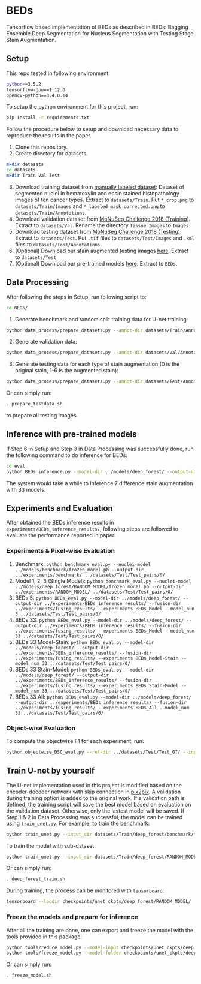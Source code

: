 # BEDs
Tensorflow based implementation of BEDs as described in BEDs: Bagging Ensemble Deep Segmentation for Nucleus Segmentation with Testing Stage Stain Augmentation.

## Setup
This repo tested in following environment:
```bash
python==3.5.2
tensorflow-gpu==1.12.0
opencv-python==3.4.0.14
```
To setup the python environment for this project, run:
```bash
pip install -r requirements.txt
```
Follow the procedure below to setup and download necessary data to reproduce the results in the paper.
1. Clone this repository.
2. Create directory for datasets.
```bash
mkdir datasets
cd datasets
mkdir Train Val Test
```
3. Download training dataset from [manually labeled dataset](https://app.box.com/s/fz425ixs15kf56ghbnpxng1es6m7v2oh): Dataset of segmented nuclei in hematoxylin and eosin stained histopathology images of ten cancer types. Extract to `datasets/Train`. Put `*_crop.png` to `datasets/Train/Images` and `*_labeled_mask_corrected.png` to `datasets/Train/Annotations`.
3. Download validation dataset from [MoNuSeg Challenge 2018 (Training)](https://drive.google.com/file/d/1JZN9Jq9km0rZNiYNEukE_8f0CsSK3Pe4/view). Extract to `datasets/Val`. Rename the directory `Tissue Images` to `Images`
4. Download testing dataset from [MoNuSeg Challenge 2018 (Testing)](https://drive.google.com/file/d/1NKkSQ5T0ZNQ8aUhh0a8Dt2YKYCQXIViw/view). Extract to `datasets/Test`. Put `.tif` files to `datasets/Test/Images` and `.xml` files to `datasets/Test/Annotations`.
5. (Optional) Download our stain augmented testing images [here](https://drive.google.com/file/d/1VvFbE0kKD85rLZjK0T1L4Rh0NR4Xfbt7/view?usp=sharing). Extract to `datasets/Test`
6. (Optional) Download our pre-trained models [here](https://drive.google.com/file/d/13mx5xXMtHRQ7iUJuPJCtnL9RaV_2vW2y/view?usp=sharing). Extract to `BEDs`.

## Data Processing

After following the steps in Setup, run following script to:
```bash
cd BEDs/
```
1. Generate benchmark and random split training data for U-net training:
```bash
python data_process/prepare_datasets.py --annot-dir datasets/Train/Annotations/ --output-dir datasets/Train/deep_forest/ --stage train --subset-num 33 datasets/Train/Images/
```
2. Generate validation data:
```bash
python data_process/prepare_datasets.py --annot-dir datasets/Val/Annotations/ --output-dir datasets/Val/Val/ --stage val datasets/Val/Images/
```
3. Generate testing data for each type of stain augmentation (0 is the original stain, 1-6 is the augmented stain):
```bash
python data_process/prepare_datasets.py --annot-dir datasets/Test/Annotation/ --output-dir datasets/Test/Test_pairs/0/ --stage test datasets/Test/Images_stainNormed/0/
```
Or can simply run:
```bash
. prepare_testdata.sh
```
to prepare all testing images.

## Inference with pre-trained models
If Step 6 in Setup and Step 3 in Data Processing was successfully done, run the following command to do inference for BEDs:
```bash
cd eval
python BEDs_inference.py --model-dir ../models/deep_forest/ --output-dir ../experiments/BEDs_inference_results/ ../datasets/Test/Test_pairs/
```
The system would take a while to inference 7 difference stain augmentation with 33 models.

## Experiments and Evaluation
After obtained the BEDs inference results in `experiments/BEDs_inference_results/`, following steps are followed to evaluate the performance reported in paper.


### Experiments & Pixel-wise Evaluation

1. Benchmark: `python benchmark_eval.py --nuclei-model ../models/benchmark/frozen_model.pb --output-dir ../experiments/benchmark/ ../datasets/Test/Test_pairs/0/`
2. Model 1, 2, 3 (Single Model): `python benchmark_eval.py --nuclei-model ../models/deep_forest/RANDOM_MODEL/frozen_model.pb --output-dir ../experiments/RANDOM_MODEL/ ../datasets/Test/Test_pairs/0/`
3. BEDs 5: `python BEDs_eval.py --model-dir ../models/deep_forest/ --output-dir ../experiments/BEDs_inference_results/ --fusion-dir ../experiments/fusing_results/ --experiments BEDs_Model --model_num 5 ../datasets/Test/Test_pairs/0/`
4. BEDs 33: `python BEDs_eval.py --model-dir ../models/deep_forest/ --output-dir ../experiments/BEDs_inference_results/ --fusion-dir ../experiments/fusing_results/ --experiments BEDs_Model --model_num 33 ../datasets/Test/Test_pairs/0/`
5. BEDs 33 Model-Stain: `python BEDs_eval.py --model-dir ../models/deep_forest/ --output-dir ../experiments/BEDs_inference_results/ --fusion-dir ../experiments/fusing_results/ --experiments BEDs_Model-Stain --model_num 33 ../datasets/Test/Test_pairs/0/`
6. BEDs 33 Stain-Model: `python BEDs_eval.py --model-dir ../models/deep_forest/ --output-dir ../experiments/BEDs_inference_results/ --fusion-dir ../experiments/fusing_results/ --experiments BEDs_Stain-Model --model_num 33 ../datasets/Test/Test_pairs/0/`
7. BEDs 33 All: `python BEDs_eval.py --model-dir ../models/deep_forest/ --output-dir ../experiments/BEDs_inference_results/ --fusion-dir ../experiments/fusing_results/ --experiments BEDs_All --model_num 33 ../datasets/Test/Test_pairs/0/`

### Object-wise Evaluation
To compute the objectwise F1 for each experiment, run:
```bash
python objectwise_DSC_eval.py --ref-dir ../datasets/Test/Test_GT/ --input-dir ../experiments/fusing_results/EXPERIMENT_DIR/ --output-dir ../experiments/objectwise_F1/EXPERIMENT_DIR/
```

## Train U-net by yourself
The U-net implementation used in this project is modified based on the encoder-decoder network with skip connection in [pix2pix](https://github.com/affinelayer/pix2pix-tensorflow). A validation during training option is added to the original work. If a validation path is defined, the training script will save the best model based on evaluation on the validation dataset. Otherwise, only the lastest model will be saved. If Step 1 & 2 in Data Processing was successful, the model can be trained using `train_unet.py`.
For example, to train the benchmark:
```bash
python train_unet.py --input_dir datasets/Train/deep_forest/benchmark/train/ --val_dir datasets/Val/Val/ --mode train --output_dir checkpoints/unet_ckpts/benchmark/ --max_epochs 30 --summary_freq 1356 --save_freq 1356 --display_freq 5424 --scale_size 256
```
To train the model with sub-dataset:
```bash
python train_unet.py --input_dir datasets/Train/deep_forest/RANDOM_MODEL/train/ --val_dir datasets/Val/Val/ --mode train --output_dir checkpoints/unet_ckpts/RANDOM_MODEL/ --max_epochs 30 --summary_freq 904 --save_freq 904 --display_freq 4520 --scale_size 256
```
Or can simply run:
```bash
. deep_forest_train.sh
```
During training, the process can be monitored with `tensorboard`:
```bash
tensorboard --logdir checkpoints/unet_ckpts/deep_forest/RANDOM_MODEL/
```

### Freeze the models and prepare for inference
After all the training are done, one can export and freeze the model with the tools provided in this package:
```bash
python tools/reduce_model.py --model-input checkpoints/unet_ckpts/deep_forest/MODEL_DIR/ --model-output checkpoints/unet_ckpts/deep_forest/MODEL_DIR/
python tools/freeze_model.py --model-folder checkpoints/unet_ckpts/deep_forest/MODEL_DIR/
```
Or can simply run:
```bash
. freeze_model.sh
```
